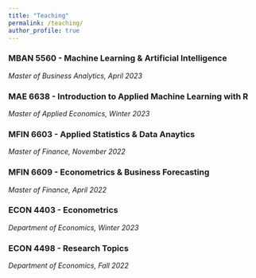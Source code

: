 ```yaml
---
title: "Teaching"
permalink: /teaching/
author_profile: true
---
```


### MBAN 5560 - Machine Learning & Artificial Intelligence 
*Master of Business Analytics, April 2023*
  
### MAE 6638 - Introduction to Applied Machine Learning with R
*Master of Applied Economics, Winter 2023*

### MFIN 6603 - Applied Statistics & Data Anaytics
*Master of Finance, November 2022*

### MFIN 6609 - Econometrics & Business Forecasting
*Master of Finance, April 2022*

### ECON 4403 - Econometrics
*Department of Economics, Winter 2023*

### ECON 4498 - Research Topics
*Department of Economics, Fall 2022*
